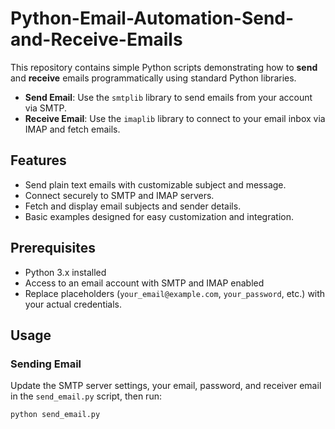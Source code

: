 # Python-Email-Automation-Send-and-Receive-Emails
This repository contains simple Python scripts demonstrating how to **send** and **receive** emails programmatically using standard Python libraries.

- **Send Email**: Use the `smtplib` library to send emails from your account via SMTP.
- **Receive Email**: Use the `imaplib` library to connect to your email inbox via IMAP and fetch emails.

## Features

- Send plain text emails with customizable subject and message.
- Connect securely to SMTP and IMAP servers.
- Fetch and display email subjects and sender details.
- Basic examples designed for easy customization and integration.

## Prerequisites

- Python 3.x installed
- Access to an email account with SMTP and IMAP enabled
- Replace placeholders (`your_email@example.com`, `your_password`, etc.) with your actual credentials.

## Usage

### Sending Email

Update the SMTP server settings, your email, password, and receiver email in the `send_email.py` script, then run:

```bash
python send_email.py

